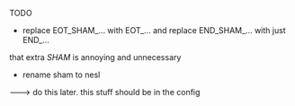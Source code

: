 
TODO 

- replace EOT_SHAM_... with EOT_... and replace END_SHAM_... with just END_...

that extra _SHAM_ is annoying and unnecessary

- rename sham to nesl

---> do this later.  this stuff should be in the config